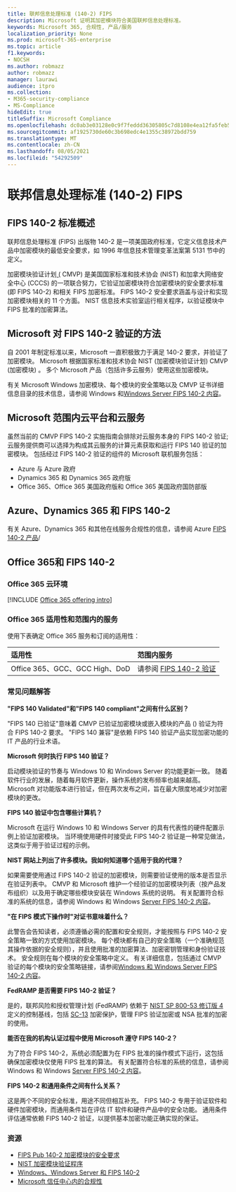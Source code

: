 ```yaml
---
title: 联邦信息处理标准 (140-2) FIPS
description: Microsoft 证明其加密模块符合美国联邦信息处理标准。
keywords: Microsoft 365, 合规性, 产品/服务
localization_priority: None
ms.prod: microsoft-365-enterprise
ms.topic: article
f1.keywords:
- NOCSH
ms.author: robmazz
author: robmazz
manager: laurawi
audience: itpro
ms.collection:
- M365-security-compliance
- MS-Compliance
hideEdit: true
titleSuffix: Microsoft Compliance
ms.openlocfilehash: dc0ab3e03128e0c9f7feddd36305805c7d8108e4ea12fa5feb5095bdc183e7f1
ms.sourcegitcommit: af1925730de60c3b698edc4e1355c38972bdd759
ms.translationtype: MT
ms.contentlocale: zh-CN
ms.lasthandoff: 08/05/2021
ms.locfileid: "54292509"
---
```

# <a name="federal-information-processing-standard-fips-publication-140-2"></a>联邦信息处理标准 (140-2) FIPS

## <a name="fips-140-2-standard-overview"></a>FIPS 140-2 标准概述

联邦信息处理标准 (FIPS) 出版物 140-2 是一项美国政府标准，它定义信息技术产品中加密模块的最低安全要求，如 1996 年信息技术管理变革法案第 5131 节中的定义。

加密模块验证计划[ (](https://csrc.nist.gov/Projects/cryptographic-module-validation-program) CMVP) 是美国国家标准和技术协会 (NIST) 和加拿大网络安全中心 (CCCS) 的一项联合努力，它验证加密模块符合加密模块的安全要求标准 (即 FIPS 140-2) 和相关 FIPS 加密标准。  FIPS 140-2 安全要求涵盖与设计和实现加密模块相关的 11 个方面。 NIST 信息技术实验室运行相关程序，以验证模块中 FIPS 批准的加密算法。

## <a name="microsofts-approach-to-fips-140-2-validation"></a>Microsoft 对 FIPS 140-2 验证的方法

自 2001 年制定标准以来，Microsoft 一直积极致力于满足 140-2 要求，并验证了加密模块。 Microsoft 根据国家标准和技术协会 NIST (加密模块验证计划) CMVP ([](https://csrc.nist.gov/Projects/cryptographic-module-validation-program)加密模块) 。 多个 Microsoft 产品（包括许多云服务）使用这些加密模块。

有关 Microsoft Windows 加密模块、每个模块的安全策略以及 CMVP 证书详细信息目录的技术信息，请参阅 Windows 和[Windows Server FIPS 140-2 内容](https://aka.ms/AA6ehud)。

## <a name="microsoft-in-scope-cloud-platforms--services"></a>Microsoft 范围内云平台和云服务

虽然当前的 CMVP FIPS 140-2 实施指南会排除对云服务本身的 FIPS 140-2 验证;云服务提供商可以选择为构成其云服务的计算元素获取和运行 FIPS 140 验证的加密模块。 包括经过 FIPS 140-2 验证的组件的 Microsoft 联机服务包括：

- Azure 与 Azure 政府
- Dynamics 365 和 Dynamics 365 政府版
- Office 365、Office 365 美国政府版和 Office 365 美国政府国防部版

## <a name="azure-dynamics-365-and-fips-140-2"></a>Azure、Dynamics 365 和 FIPS 140-2

有关 Azure、Dynamics 365 和其他在线服务合规性的信息，请参阅 Azure [FIPS 140-2 产品](/azure/compliance/offerings/offering-fips-140-2)/

## <a name="office-365-and-fips-140-2"></a>Office 365和 FIPS 140-2

### <a name="office-365-cloud-environments"></a>Office 365 云环境

[!INCLUDE [Office 365 offering intro](../includes/o365-offering-introduction.md)]

### <a name="office-365-applicability-and-in-scope-services"></a>Office 365 适用性和范围内的服务

使用下表确定 Office 365 服务和订阅的适用性：

| **适用性** | **范围内服务** |
|:------------------|:----------------------|
| Office 365、GCC、GCC High、DoD | 请参阅 [FIPS 140-2 验证](/windows/security/threat-protection/fips-140-validation) |

### <a name="frequently-asked-questions"></a>常见问题解答

**"FIPS 140 Validated"和"FIPS 140 compliant"之间有什么区别？**

"FIPS 140 已验证"意味着 CMVP 已验证加密模块或嵌入模块的产品 () 验证为符合 FIPS 140-2 要求。 "FIPS 140 兼容"是依赖 FIPS 140 验证产品实现加密功能的 IT 产品的行业术语。

**Microsoft 何时执行 FIPS 140 验证？**

启动模块验证的节奏与 Windows 10 和 Windows Server 的功能更新一致。 随着软件行业的发展，随着每月软件更新，操作系统的发布频率也越来越高。 Microsoft 对功能版本进行验证，但在两次发布之间，旨在最大限度地减少对加密模块的更改。

**FIPS 140 验证中包含哪些计算机？**

Microsoft 在运行 Windows 10 和 Windows Server 的具有代表性的硬件配置示例上验证加密模块。 当环境使用硬件时接受此 FIPS 140-2 验证是一种常见做法，这类似于用于验证过程的示例。

**NIST 网站上列出了许多模块。我如何知道哪个适用于我的代理？**

如果需要使用通过 FIPS 140-2 验证的加密模块，则需要验证使用的版本是否显示在验证列表中。 CMVP 和 Microsoft 维护一个经验证的加密模块列表（按产品发布组织）以及用于确定哪些模块安装在 Windows 系统的说明。 有关配置符合标准的系统的信息，请参阅 Windows 和 Windows [Server FIPS 140-2 内容](https://aka.ms/AA6ehud)。

**"在 FIPS 模式下操作时"对证书意味着什么？**

此警告会告知读者，必须遵循必需的配置和安全规则，才能按照与 FIPS 140-2 安全策略一致的方式使用加密模块。 每个模块都有自己的安全策略（一个准确规范其操作依据的安全规则），并且使用批准的加密算法、加密密钥管理和身份验证技术。 安全规则在每个模块的安全策略中定义。 有关详细信息，包括通过 CMVP 验证的每个模块的安全策略链接，请参阅[Windows 和 Windows Server FIPS 140-2 内容](https://aka.ms/AA6ehud)。

**FedRAMP 是否需要 FIPS 140-2 验证？**

是的，联邦风险和授权管理计划 (FedRAMP) 依赖于 [NIST SP 800-53 修订版 4](https://nvd.nist.gov/800-53/Rev4/)定义的控制基线，包括 [SC-13](https://nvd.nist.gov/800-53/Rev4/control/SC-13) 加密保护，管理 FIPS 验证加密或 NSA 批准的加密的使用。

**能否在我的机构认证过程中使用 Microsoft 遵守 FIPS 140-2？**

为了符合 FIPS 140-2，系统必须配置为在 FIPS 批准的操作模式下运行，这包括确保加密模块仅使用 FIPS 批准的算法。 有关配置符合标准的系统的信息，请参阅 Windows 和 Windows [Server FIPS 140-2 内容](https://aka.ms/AA6ehud)。

**FIPS 140-2 和通用条件之间有什么关系？**

这是两个不同的安全标准，用途不同但相互补充。 FIPS 140-2 专用于验证软件和硬件加密模块，而通用条件旨在评估 IT 软件和硬件产品中的安全功能。 通用条件评估通常依赖 FIPS 140-2 验证，以提供基本加密功能正确实现的保证。

### <a name="resources"></a>资源

- [FIPS Pub 140-2 加密模块的安全要求](https://csrc.nist.gov/publications/fips/fips140-2/fips1402.pdf)
- [NIST 加密模块验证程序](https://csrc.nist.gov/groups/STM/cmvp/index.html)
- [Windows、Windows Server 和 FIPS 140-2](/windows/security/threat-protection/fips-140-validation)
- [Microsoft 信任中心内的合规性](https://www.microsoft.com/trust-center/compliance/compliance-overview)
